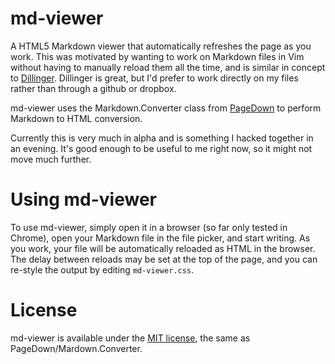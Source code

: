 md-viewer
=========

A HTML5 Markdown viewer that automatically refreshes the page as you work. This was motivated by wanting to work on Markdown files in Vim without having to manually reload them all the time, and is similar in concept to [Dillinger](http://dillinger.io/). Dillinger is great, but I'd prefer to work directly on my files rather than through a github or dropbox.

md-viewer uses the Markdown.Converter class from [PageDown](https://code.google.com/p/pagedown/) to perform Markdown to HTML conversion.

Currently this is very much in alpha and is something I hacked together in an evening. It's good enough to be useful to me right now, so it might not move much further.

Using md-viewer
===============
To use md-viewer, simply open it in a browser (so far only tested in Chrome), open your Markdown file in the file picker, and start writing. As you work, your file will be automatically reloaded as HTML in the browser. The delay between reloads may be set at the top of the page, and you can re-style the output by editing `md-viewer.css`.

License
=======
md-viewer is available under the [MIT license](http://opensource.org/licenses/mit-license.php), the same as PageDown/Mardown.Converter.
